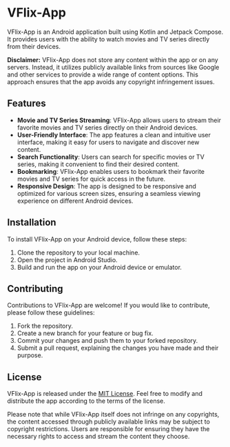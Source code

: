 # VFlix-App

VFlix-App is an Android application built using Kotlin and Jetpack Compose. It provides users with the ability to watch movies and TV series directly from their devices. 

**Disclaimer:** VFlix-App does not store any content within the app or on any servers. Instead, it utilizes publicly available links from sources like Google and other services to provide a wide range of content options. This approach ensures that the app avoids any copyright infringement issues.

## Features

- **Movie and TV Series Streaming**: VFlix-App allows users to stream their favorite movies and TV series directly on their Android devices.
- **User-Friendly Interface**: The app features a clean and intuitive user interface, making it easy for users to navigate and discover new content.
- **Search Functionality**: Users can search for specific movies or TV series, making it convenient to find their desired content.
- **Bookmarking**: VFlix-App enables users to bookmark their favorite movies and TV series for quick access in the future.
- **Responsive Design**: The app is designed to be responsive and optimized for various screen sizes, ensuring a seamless viewing experience on different Android devices.

## Installation

To install VFlix-App on your Android device, follow these steps:

1. Clone the repository to your local machine.
2. Open the project in Android Studio.
3. Build and run the app on your Android device or emulator.

## Contributing

Contributions to VFlix-App are welcome! If you would like to contribute, please follow these guidelines:

1. Fork the repository.
2. Create a new branch for your feature or bug fix.
3. Commit your changes and push them to your forked repository.
4. Submit a pull request, explaining the changes you have made and their purpose.

## License

VFlix-App is released under the [MIT License](LICENSE). Feel free to modify and distribute the app according to the terms of the license.

Please note that while VFlix-App itself does not infringe on any copyrights, the content accessed through publicly available links may be subject to copyright restrictions. Users are responsible for ensuring they have the necessary rights to access and stream the content they choose.
